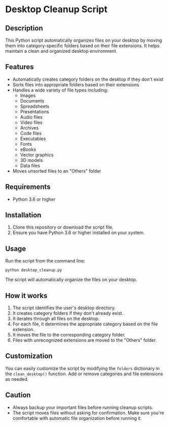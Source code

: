 # Desktop Cleanup Script

## Description

This Python script automatically organizes files on your desktop by moving them into category-specific folders based on their file extensions. It helps maintain a clean and organized desktop environment.

## Features

- Automatically creates category folders on the desktop if they don't exist
- Sorts files into appropriate folders based on their extensions
- Handles a wide variety of file types including:
  - Images
  - Documents
  - Spreadsheets
  - Presentations
  - Audio files
  - Video files
  - Archives
  - Code files
  - Executables
  - Fonts
  - eBooks
  - Vector graphics
  - 3D models
  - Data files
- Moves unsorted files to an "Others" folder

## Requirements

- Python 3.6 or higher

## Installation

1. Clone this repository or download the script file.
2. Ensure you have Python 3.6 or higher installed on your system.

## Usage

Run the script from the command line:

```
python desktop_cleanup.py
```

The script will automatically organize the files on your desktop.

## How it works

1. The script identifies the user's desktop directory.
2. It creates category folders if they don't already exist.
3. It iterates through all files on the desktop.
4. For each file, it determines the appropriate category based on the file extension.
5. It moves the file to the corresponding category folder.
6. Files with unrecognized extensions are moved to the "Others" folder.

## Customization

You can easily customize the script by modifying the `folders` dictionary in the `clean_desktop()` function. Add or remove categories and file extensions as needed.

## Caution

- Always backup your important files before running cleanup scripts.
- The script moves files without asking for confirmation. Make sure you're comfortable with automatic file organization before running it.
